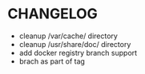 # CHANGELOG

- cleanup /var/cache/ directory
- cleanup /usr/share/doc/ directory
- add docker registry branch support
- brach as part of tag
